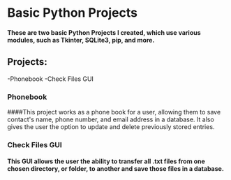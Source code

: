 # Basic Python Projects

#### These are two basic Python Projects I created, which use various modules, such as Tkinter, SQLite3, pip, and more.

## Projects:

-Phonebook
-Check Files GUI


### Phonebook
####This project works as a phone book for a user, allowing them to save contact's name, phone number, and email address in a database. It also gives the user the option to update and delete previously stored entries.

### Check Files GUI
#### This GUI allows the user the ability to transfer all .txt files from one chosen directory, or folder, to another and save those files in a database.
